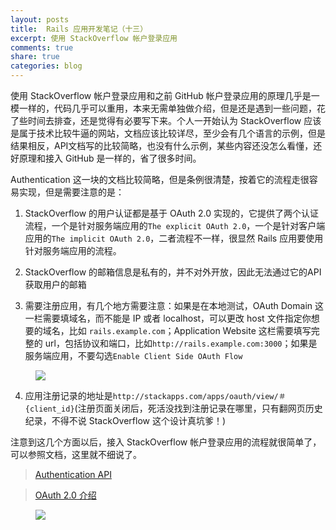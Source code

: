 ```yaml
---
layout: posts
title:  Rails 应用开发笔记（十三）
excerpt: 使用 StackOverflow 帐户登录应用
comments: true
share: true
categories: blog
---
```


使用 StackOverflow 帐户登录应用和之前 GitHub 帐户登录应用的原理几乎是一模一样的，代码几乎可以重用，本来无需单独做介绍，但是还是遇到一些问题，花了些时间去排查，还是觉得有必要写下来。个人一开始认为 StackOverflow 应该是属于技术比较牛逼的网站，文档应该比较详尽，至少会有几个语言的示例，但是结果相反，API文档写的比较简略，也没有什么示例，某些内容还没怎么看懂，还好原理和接入 GitHub 是一样的，省了很多时间。

Authentication 这一块的文档比较简略，但是条例很清楚，按着它的流程走很容易实现，但是需要注意的是：

1. StackOverflow 的用户认证都是基于 OAuth 2.0 实现的，它提供了两个认证流程，一个是针对服务端应用的`The explicit OAuth 2.0`，一个是针对客户端应用的`The implicit OAuth 2.0`，二者流程不一样，很显然 Rails 应用要使用针对服务端应用的流程。

2. StackOverflow 的邮箱信息是私有的，并不对外开放，因此无法通过它的API获取用户的邮箱

3. 需要注册应用，有几个地方需要注意：如果是在本地测试，OAuth Domain 这一栏需要填域名，而不能是 IP 或者 localhost，可以更改 host 文件指定你想要的域名，比如 `rails.example.com`；Application Website 这栏需要填写完整的 url，包括协议和端口，比如`http://rails.example.com:3000`；如果是服务端应用，不要勾选`Enable Client Side OAuth Flow`

<figure>
    <img src="/images/20150903-01.png">
</figure>

4. 应用注册记录的地址是`http://stackapps.com/apps/oauth/view/＃{client_id}`(注册页面关闭后，死活没找到注册记录在哪里，只有翻网页历史纪录，不得不说 StackOverflow 这个设计真坑爹！)

注意到这几个方面以后，接入 StackOverflow 帐户登录应用的流程就很简单了，可以参照文档，这里就不细说了。

> [Authentication API](https://api.stackexchange.com/docs/authentication)

> [OAuth 2.0 介绍](http://www.ruanyifeng.com/blog/2014/05/oauth_2_0.html)

<figure>
    <img src="http://zippy.gfycat.com/BlindCanineAfricanjacana.gif">
</figure>
